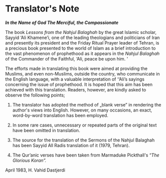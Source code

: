 Translator's Note
=================

***In the Name of God The Merciful, the Compassionate***

The book *Lessons from the Nahjul Balaghah* by the great Islamic
scholar, Sayyid ‘Ali Khamene’i, one of the leading theologians and
politicians of Iran and presently its president and the Friday Ritual
Prayer leader of Tehran, is a precious book presented to the world of
Islam as a brief introduction to the vast phenomenon of prophethood as
it appears in the *Nahjul Balaghah* of the Commander of the Faithful,
‘Ali, peace be upon him. '

The efforts made in translating this book were aimed at providing the
Muslims, and even non-Muslims, outside the country, who communicate in
the English language, with a valuable interpretation of ‘‘Ali’s sayings
concerning the issue of prophethood. It is hoped that this aim has been
achieved with this translation. Readers, however, are kindly asked to
observe the following points;

1. The translator has adopted the method of „blank verse” in rendering
the author's views into English. However, on many occasions, an exact,
word-by-word translation has been employed.

2. In some rare cases, unnecessary or repeated parts of the original
text have been omitted in translation.

3. The source for the translation of the Sermons of the Nahjul Balaghah
has been Sayyid All Radis translation of it (1979, Tehran).

4. The Qur’anic verses have been taken from Marmaduke Pickthall's “*The
Glorious Koran”.*

April 1983, H. Vahid Dastjerdi


